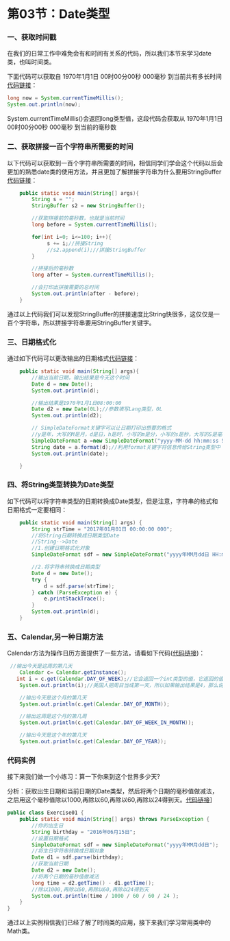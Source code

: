 # 第03节：Date类型

### 一、获取时间戳

在我们的日常工作中难免会有和时间有关系的代码，所以我们本节来学习date类，也叫时间类。  

下面代码可以获取自 1970年1月1日 00时00分00秒 000毫秒 到当前共有多长时间[代码链接](https://github.com/xiaozhoulee/java-examples/blob/master/06-%E5%B8%B8%E7%94%A8%E7%B1%BB/%E7%AC%AC03%E8%8A%82%EF%BC%9ADate%E7%B1%BB/Date/DateTest01.java)：  

``` java
long now = System.currentTimeMillis(); 
System.out.println(now);
```
System.currentTimeMillis()会返回long类型值，这段代码会获取从 1970年1月1日 00时00分00秒 000毫秒 到当前的毫秒数  

### 二、获取拼接一百个字符串所需要的时间
以下代码可以获取到一百个字符串所需要的时间，相信同学们学会这个代码以后会更加的熟悉date类的使用方法，并且更加了解拼接字符串为什么要用StringBuffer[代码链接](https://github.com/xiaozhoulee/java-examples/blob/master/06-%E5%B8%B8%E7%94%A8%E7%B1%BB/%E7%AC%AC03%E8%8A%82%EF%BC%9ADate%E7%B1%BB/Date/DateTest01.java)：  
``` java
    public static void main(String[] args){
        String s = "";
        StringBuffer s2 = new StringBuffer();

        //获取拼接前的毫秒数，也就是当前时间
        long before = System.currentTimeMillis();

        for(int i=0; i<=100; i++){
             s += i;//拼接String
             //s2.append(i);//拼接StringBuffer
        }

        //拼接后的毫秒数
        long after = System.currentTimeMillis();

        //会打印出拼接需要的总时间
        System.out.println(after - before);
    }
```
通过以上代码我们可以发现StringBuffer的拼接速度比String快很多，这仅仅是一百个字符串，所以拼接字符串要用StringBuffer关键字。

### 三、日期格式化
通过如下代码可以更改输出的日期格式[代码链接](https://github.com/xiaozhoulee/java-examples/blob/master/06-%E5%B8%B8%E7%94%A8%E7%B1%BB/%E7%AC%AC03%E8%8A%82%EF%BC%9ADate%E7%B1%BB/Date/DateTest02.java)：
``` java
    public static void main(String[] args){
        //输出当前日期，输出结果是今天这个时间
        Date d = new Date();
        System.out.println(d);

        //输出结果是1970年1月1日08:00:00
        Date d2 = new Date(0L);//参数填写Lang类型，0L
        System.out.println(d2);

        // SimpleDateFormat关键字可以让日期打印出想要的格式
        //y是年，大写的M是月，d是日，h是时，小写的m是分，小写的s是秒，大写的S是毫秒。
        SimpleDateFormat a =new SimpleDateFormat("yyyy-MM-dd hh:mm:ss SSS");
        String date = a.format(d);//利用format关键字将信息传给String类型中
        System.out.println(date);

    }
```
### 四、将String类型转换为Date类型
如下代码可以将字符串类型的日期转换成Date类型，但是注意，字符串的格式和日期格式一定要相同：  
``` java
    public static void main(String[] args) {
        String strTime = "2017年01月01日 00:00:00 000";
        //将String日期转换成日期类型Date
        //String-->Date
        //1.创建日期格式化对象
        SimpleDateFormat sdf = new SimpleDateFormat("yyyy年MM月dd日 HH:mm:ss SSS"); //格式不能随意，应该和上面的字符串格式相同。

        //2.将字符串转换成日期类型
        Date d = new Date();
        try {
            d = sdf.parse(strTime);
        } catch (ParseException e) {
            e.printStackTrace();
        }
        System.out.println(d);
    }

```
### 五、Calendar,另一种日期方法
Calendar方法为操作日历方面提供了一些方法，请看如下代码([代码链接](https://github.com/xiaozhoulee/java-examples/blob/master/06-%E5%B8%B8%E7%94%A8%E7%B1%BB/%E7%AC%AC03%E8%8A%82%EF%BC%9ADate%E7%B1%BB/Date/DateTest03.java))：  
``` java
 //输出今天是这周的第几天
    Calendar c= Calendar.getInstance();
   int i = c.get(Calendar.DAY_OF_WEEK);//它会返回一个int类型的值，它返回的值是今天是这周的第几天
    System.out.println(i);//美国人把周日当成第一天，所以如果输出结果是4，那么说明今天是星期三

    //输出今天是这个月的第几天
    System.out.println(c.get(Calendar.DAY_OF_MONTH));

    //输出这周是这个月的第几周
    System.out.println(c.get(Calendar.DAY_OF_WEEK_IN_MONTH));

    //输出今天是这个年的第几天
    System.out.println(c.get(Calendar.DAY_OF_YEAR));
```

### 代码实例
接下来我们做一个小练习：算一下你来到这个世界多少天?  

分析：获取出生日期和当前日期的Date类型，然后将两个日期的毫秒值做减法，之后用这个毫秒值除以1000,再除以60,再除以60,再除以24得到天。[代码链接](https://github.com/xiaozhoulee/java-examples/blob/master/06-%E5%B8%B8%E7%94%A8%E7%B1%BB/%E7%AC%AC03%E8%8A%82%EF%BC%9ADate%E7%B1%BB/Date/Exercise01.java)]  
``` java
public class Exercise01 {
    public static void main(String[] args) throws ParseException {
        //你的出生日
        String birthday = "2016年06月15日";
        //设置日期格式
        SimpleDateFormat sdf = new SimpleDateFormat("yyyy年MM月dd日");
        //将生日字符串转换成日期对象
        Date d1 = sdf.parse(birthday);
        //获取当前日期
        Date d2 = new Date();
        //将两个日期的毫秒值做减法
        long time = d2.getTime() - d1.getTime();
        //除以1000,再除以60,再除以60,再除以24得到天
        System.out.println(time / 1000 / 60 / 60 / 24 );
    }
}
```
通过以上实例相信我们已经了解了时间类的应用，接下来我们学习常用类中的Math类。